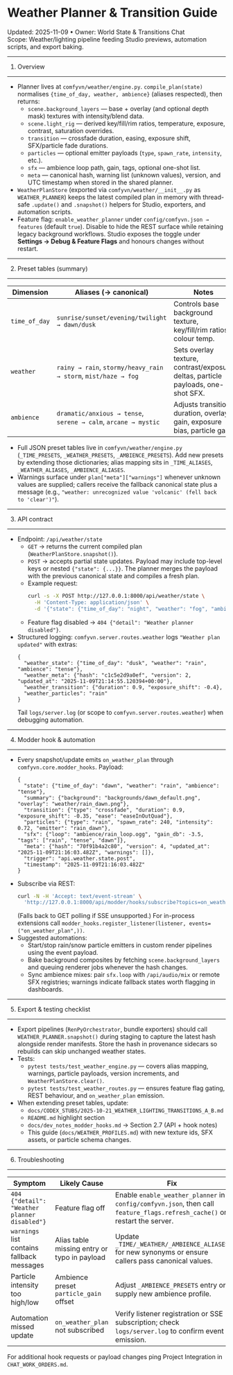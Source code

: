 Weather Planner & Transition Guide
==================================

Updated: 2025-11-09 • Owner: World State & Transitions Chat  
Scope: Weather/lighting pipeline feeding Studio previews, automation scripts, and export baking.

---

1. Overview
-----------

- Planner lives at `comfyvn/weather/engine.py`. `compile_plan(state)` normalises `{time_of_day, weather, ambience}` (aliases respected), then returns:
  - `scene.background_layers` — base + overlay (and optional depth mask) textures with intensity/blend data.
  - `scene.light_rig` — derived key/fill/rim ratios, temperature, exposure, contrast, saturation overrides.
  - `transition` — crossfade duration, easing, exposure shift, SFX/particle fade durations.
  - `particles` — optional emitter payloads (`type`, `spawn_rate`, `intensity`, etc.).
  - `sfx` — ambience loop path, gain, tags, optional one-shot list.
  - `meta` — canonical hash, warning list (unknown values), version, and UTC timestamp when stored in the shared planner.
- `WeatherPlanStore` (exported via `comfyvn/weather/__init__.py` as `WEATHER_PLANNER`) keeps the latest compiled plan in memory with thread-safe `.update()` and `.snapshot()` helpers for Studio, exporters, and automation scripts.
- Feature flag: `enable_weather_planner` under `config/comfyvn.json → features` (default `true`). Disable to hide the REST surface while retaining legacy background workflows. Studio exposes the toggle under **Settings → Debug & Feature Flags** and honours changes without restart.

---

2. Preset tables (summary)
--------------------------

| Dimension     | Aliases (→ canonical)                             | Notes                                                                 |
|---------------|---------------------------------------------------|-----------------------------------------------------------------------|
| `time_of_day` | `sunrise/sunset/evening/twilight → dawn/dusk`     | Controls base background texture, key/fill/rim ratios, colour temp.   |
| `weather`     | `rainy → rain`, `stormy/heavy_rain → storm`, `mist/haze → fog` | Sets overlay texture, contrast/exposure deltas, particle payloads, one-shot SFX. |
| `ambience`    | `dramatic/anxious → tense`, `serene → calm`, `arcane → mystic` | Adjusts transition duration, overlay gain, exposure bias, particle gain.        |

- Full JSON preset tables live in `comfyvn/weather/engine.py` (`_TIME_PRESETS`, `_WEATHER_PRESETS`, `_AMBIENCE_PRESETS`). Add new presets by extending those dictionaries; alias mapping sits in `_TIME_ALIASES`, `_WEATHER_ALIASES`, `_AMBIENCE_ALIASES`.
- Warnings surface under `plan["meta"]["warnings"]` whenever unknown values are supplied; callers receive the fallback canonical state plus a message (e.g., `"weather: unrecognized value 'volcanic' (fell back to 'clear')"`).

---

3. API contract
---------------

- Endpoint: `/api/weather/state`
  - `GET` → returns the current compiled plan (`WeatherPlanStore.snapshot()`).
  - `POST` → accepts partial state updates. Payload may include top-level keys or nested `{"state": {...}}`. The planner merges the payload with the previous canonical state and compiles a fresh plan.
  - Example request:
    ```bash
    curl -s -X POST http://127.0.0.1:8000/api/weather/state \
      -H 'Content-Type: application/json' \
      -d '{"state": {"time_of_day": "night", "weather": "fog", "ambience": "mystic"}}' | jq '.scene.summary'
    ```
  - Feature flag disabled → `404 {"detail": "Weather planner disabled"}`.
- Structured logging: `comfyvn.server.routes.weather` logs `"Weather plan updated"` with extras:
  ```jsonc
  {
    "weather_state": {"time_of_day": "dusk", "weather": "rain", "ambience": "tense"},
    "weather_meta": {"hash": "c1c5e2d9a0ef", "version": 2, "updated_at": "2025-11-09T21:14:55.120394+00:00"},
    "weather_transition": {"duration": 0.9, "exposure_shift": -0.4},
    "weather_particles": "rain"
  }
  ```
  Tail `logs/server.log` (or scope to `comfyvn.server.routes.weather`) when debugging automation.

---

4. Modder hook & automation
---------------------------

- Every snapshot/update emits `on_weather_plan` through `comfyvn.core.modder_hooks`. Payload:
  ```jsonc
  {
    "state": {"time_of_day": "dawn", "weather": "rain", "ambience": "tense"},
    "summary": {"background": "backgrounds/dawn_default.png", "overlay": "weather/rain_dawn.png"},
    "transition": {"type": "crossfade", "duration": 0.9, "exposure_shift": -0.35, "ease": "easeInOutQuad"},
    "particles": {"type": "rain", "spawn_rate": 240, "intensity": 0.72, "emitter": "rain_dawn"},
    "sfx": {"loop": "ambience/rain_loop.ogg", "gain_db": -3.5, "tags": ["rain", "tense", "dawn"]},
    "meta": {"hash": "70f91b4a2c80", "version": 4, "updated_at": "2025-11-09T21:16:03.482Z", "warnings": []},
    "trigger": "api.weather.state.post",
    "timestamp": "2025-11-09T21:16:03.482Z"
  }
  ```
- Subscribe via REST:
  ```bash
  curl -N -H 'Accept: text/event-stream' \
    'http://127.0.0.1:8000/api/modder/hooks/subscribe?topics=on_weather_plan'
  ```
  (Falls back to GET polling if SSE unsupported.) For in-process extensions call `modder_hooks.register_listener(listener, events=("on_weather_plan",))`.
- Suggested automations:
  - Start/stop rain/snow particle emitters in custom render pipelines using the event payload.
  - Bake background composites by fetching `scene.background_layers` and queuing renderer jobs whenever the hash changes.
  - Sync ambience mixes: pair `sfx.loop` with `/api/audio/mix` or remote SFX registries; warnings indicate fallback states worth flagging in dashboards.

---

5. Export & testing checklist
-----------------------------

- Export pipelines (`RenPyOrchestrator`, bundle exporters) should call `WEATHER_PLANNER.snapshot()` during staging to capture the latest hash alongside render manifests. Store the hash in provenance sidecars so rebuilds can skip unchanged weather states.
- Tests:
  - `pytest tests/test_weather_engine.py` — covers alias mapping, warnings, particle payloads, version increments, and `WeatherPlanStore.clear()`.
  - `pytest tests/test_weather_routes.py` — ensures feature flag gating, REST behaviour, and `on_weather_plan` emission.
- When extending preset tables, update:
  - `docs/CODEX_STUBS/2025-10-21_WEATHER_LIGHTING_TRANSITIONS_A_B.md`
  - `README.md` highlight section
  - `docs/dev_notes_modder_hooks.md` → Section 2.7 (API + hook notes)
  - This guide (`docs/WEATHER_PROFILES.md`) with new texture ids, SFX assets, or particle schema changes.

---

6. Troubleshooting
------------------

| Symptom | Likely Cause | Fix |
|---------|--------------|-----|
| `404 {"detail": "Weather planner disabled"}` | Feature flag off | Enable `enable_weather_planner` in `config/comfyvn.json`, then call `feature_flags.refresh_cache()` or restart the server. |
| `warnings` list contains fallback messages | Alias table missing entry or typo in payload | Update `_TIME/_WEATHER/_AMBIENCE_ALIASES` for new synonyms or ensure callers pass canonical values. |
| Particle intensity too high/low | Ambience preset `particle_gain` offset | Adjust `_AMBIENCE_PRESETS` entry or supply new ambience profile. |
| Automation missed update | `on_weather_plan` not subscribed | Verify listener registration or SSE subscription; check `logs/server.log` to confirm event emission. |

For additional hook requests or payload changes ping Project Integration in `CHAT_WORK_ORDERS.md`.
